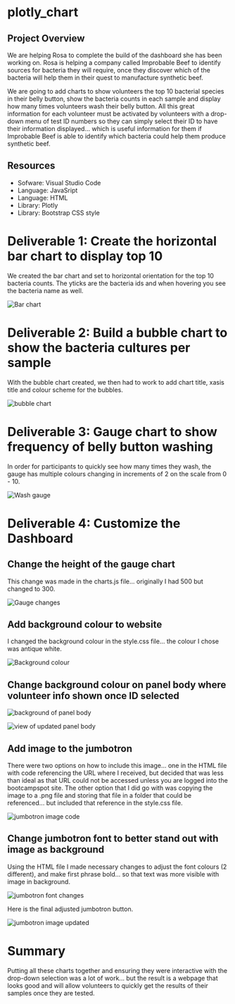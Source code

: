 # plotly_chart

## Project Overview
We are helping Rosa to complete the build of the dashboard she has been working on. Rosa is helping a company called Improbable Beef to identify sources for bacteria they will require, once they discover which of the bacteria will help them in their quest to manufacture synthetic beef.

We are going to add charts to show volunteers the top 10 bacterial species in their belly button, show the bacteria counts in each sample and display how many times volunteers wash their belly button.  All this great information for each volunteer must be activated by volunteers with a drop-down menu of test ID numbers so they can simply select their ID to have their information displayed... which is useful information for them if Improbable Beef is able to identify which bacteria could help them produce synthetic beef. 


## Resources
- Sofware: Visual Studio Code
- Language: JavaSript
- Language: HTML
- Library: Plotly
- Library: Bootstrap CSS style

# Deliverable 1: Create the horizontal bar chart to display top 10 
We created the bar chart and set to horizontal orientation for the top 10 bacteria counts.  The yticks are the bacteria ids and when hovering you see the bacteria name as well.

![Bar chart](https://github.com/tessiertodd/plotly_chart/blob/main/images/bar%20chart.png)

# Deliverable 2: Build a bubble chart to show the bacteria cultures per sample
With the bubble chart created, we then had to work to add chart title, xasis title and colour scheme for the bubbles.

![bubble chart](https://github.com/tessiertodd/plotly_chart/blob/main/images/bubble%20chart.png)

# Deliverable 3: Gauge chart to show frequency of belly button washing
In order for participants to quickly see how many times they wash, the gauge has multiple colours changing in increments of 2 on the scale from 0 - 10.

![Wash gauge](https://github.com/tessiertodd/plotly_chart/blob/main/images/gauge%20with%20height%20adjusted.png)

# Deliverable 4: Customize the Dashboard

## Change the height of the gauge chart
This change was made in the charts.js file... originally I had 500 but changed to 300.

![Gauge changes](https://github.com/tessiertodd/plotly_chart/blob/main/images/changed%20height%20of%20gauge.png)

## Add background colour to website
I changed the background colour in the style.css file... the colour I chose was antique white.

![Background colour](https://github.com/tessiertodd/plotly_chart/blob/main/images/set%20background%20colour%20to%20page.png)

## Change background colour on panel body where volunteer info shown once ID selected
![background of panel body](https://github.com/tessiertodd/plotly_chart/blob/main/images/change%20panel%20body%20background.png)

![view of updated panel body](https://github.com/tessiertodd/plotly_chart/blob/main/images/new%20look%20of%20panel%20body.png)

## Add image to the jumbotron
There were two options on how to include this image... one in the HTML file with code referencing the URL where I received, but decided that was less than ideal as that URL could not be accessed unless you are logged into the bootcampspot site.  The other option that I did go with was copying the image to a .png file and storing that file in a folder that could be referenced... but included that reference in the style.css file. 

![jumbotron image code](https://github.com/tessiertodd/plotly_chart/blob/main/images/add%20image%20to%20jumbotron.png)

## Change jumbotron font to better stand out with image as background
Using the HTML file I made necessary changes to adjust the font colours (2 different), and make first phrase bold... so that text was more visible with image in background.

![jumbotron font changes](https://github.com/tessiertodd/plotly_chart/blob/main/images/change%20font%20on%20jumbotron.png)

Here is the final adjusted jumbotron button.

![jumbotron image updated](https://github.com/tessiertodd/plotly_chart/blob/main/images/jumbotron%20updated.png)

# Summary
Putting all these charts together and ensuring they were interactive with the drop-down selection was a lot of work... but the result is a webpage that looks good and will allow volunteers to quickly get the results of their samples once they are tested.
